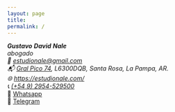 ```yaml
---  
layout: page
title:
permalink: /
---  
```

<address><div class="vcard">
<!--img style="float: right; margin-left: 5px" src="https://estudionale.com/images/logo.svg" alt="Gustavo Nale" class="photo"/-->
        <span class="fn n">
        <span class="given-name"><strong>Gustavo</strong></span>
        <span class="additional-name"><strong>David</strong></span>
        <span class="family-name"><strong>Nale</strong></span>
        </span>
    <em>
        <div class="org">abogado</div>
    </em>📧 <a class="email" href="mailto:estudionale@gmail.com">estudionale@gmail.com</a>
    <div class="adr">
    <div class="street-address">📬 <a href="https://www.google.com.ar/maps/place/Estudio+Jur%C3%ADdico+Nale/@-36.6175027,-64.2961247,17z/data=!3m1!4b1!4m5!3m4!1s0x95c2cd08e24613a7:0x32b2c5e7a10f6320!8m2!3d-36.617507!4d-64.293936?hl=es" target="_blank" rel="noopener noreferrer">Gral Pico 74</a>,
        <span class="postal-code">L6300DQB</span>,
        <span class="locality">Santa Rosa</span>, 
        <span class="region">La Pampa</span>,
        <span class="country-name">AR</span>.</div>
    </div>
    <div class="url">🌐 <a href="https://estudionale.com/">https://estudionale.com/</a></div>
<div class="tel">📞 <a href="tel:+5492954529500">(+54 9) 2954-529500</a></div>
</div>
 </address>
<div><span>
📲  <a href="https://wa.me/5492954529500?text=Me%20comunico%20para%20hacer%20hacer%20una%20consulta%20profesional%20arancelada: ">Whatsapp</a> </span></div>
 <div><span>
📲  <a href="https://t.me/gustavo_ok">Telegram</a></span></div>
